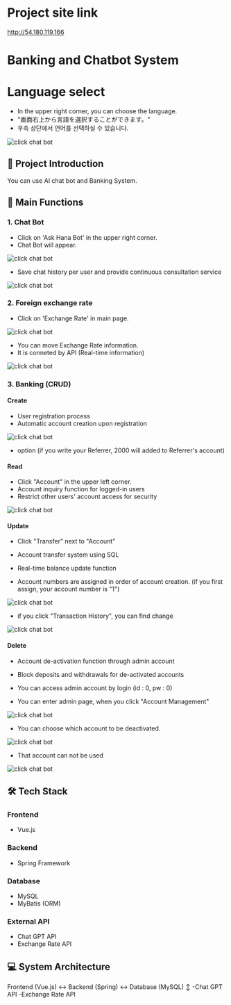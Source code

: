# Project site link

http://54.180.119.166

# Banking and Chatbot System

# Language select

- In the upper right corner, you can choose the language.
- "画面右上から言語を選択することができます。"
- 우측 상단에서 언어를 선택하실 수 있습니다.

![click chat bot](./images/lang1.png)

## 📌 Project Introduction

You can use AI chat bot and Banking System.

## 🚀 Main Functions

### 1. Chat Bot

- Click on 'Ask Hana Bot' in the upper right corner.
- Chat Bot will appear.

![click chat bot](./images/chatbot1.png)

- Save chat history per user and provide continuous consultation service

![click chat bot](./images/chatbot2.png)

### 2. Foreign exchange rate

- Click on 'Exchange Rate' in main page.

![click chat bot](./images/exchange1.png)

- You can move Exchange Rate information.
- It is conneted by API (Real-time information)

![click chat bot](./images/exchange2.png)

### 3. Banking (CRUD)

#### Create

- User registration process
- Automatic account creation upon registration

![click chat bot](./images/create1.png)

- option (if you write your Referrer, 2000 will added to Referrer's account)

#### Read

- Click "Account" in the upper left corner.
- Account inquiry function for logged-in users
- Restrict other users' account access for security

![click chat bot](./images/read1.png)

#### Update

- Click "Transfer" next to "Account"
- Account transfer system using SQL
- Real-time balance update function

- Account numbers are assigned in order of account creation.
  (if you first assign, your account number is "1")

![click chat bot](./images/update1.png)

- if you click "Transaction History", you can find change

![click chat bot](./images/update2.png)

#### Delete

- Account de-activation function through admin account
- Block deposits and withdrawals for de-activated accounts

- You can access admin account by login (id : 0, pw : 0)

- You can enter admin page, when you click "Account Management"

![click chat bot](./images/delete1.png)

- You can choose which account to be deactivated.

![click chat bot](./images/delete2.png)

- That account can not be used

![click chat bot](./images/delete3.png)

## 🛠 Tech Stack

### Frontend

- Vue.js

### Backend

- Spring Framework

### Database

- MySQL
- MyBatis (ORM)

### External API

- Chat GPT API
- Exchange Rate API

## 💻 System Architecture

Frontend (Vue.js) <-> Backend (Spring) <-> Database (MySQL)
↕
-Chat GPT API
-Exchange Rate API
